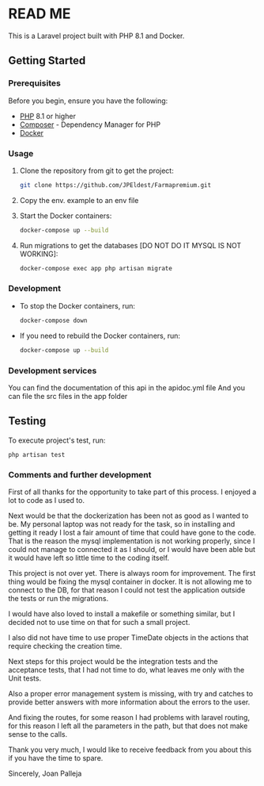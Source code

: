 # READ ME

This is a Laravel project built with PHP 8.1 and Docker.

## Getting Started

### Prerequisites

Before you begin, ensure you have the following:

- [PHP](https://www.php.net/) 8.1 or higher
- [Composer](https://getcomposer.org/) - Dependency Manager for PHP
- [Docker](https://www.docker.com/)

### Usage

1. Clone the repository from git to get the project:

    ```bash
    git clone https://github.com/JPEldest/Farmapremium.git
    ```
2. Copy the env. example to an env file

3. Start the Docker containers:

    ```bash
    docker-compose up --build
    ```

4. Run migrations to get the databases [DO NOT DO IT MYSQL IS NOT WORKING]:

    ```bash
    docker-compose exec app php artisan migrate
    ```

### Development

- To stop the Docker containers, run:

    ```bash
    docker-compose down
    ```

- If you need to rebuild the Docker containers, run:

    ```bash
    docker-compose up --build
    ```

### Development services

You can find the documentation of this api in the apidoc.yml file
And you can file the src files in the app folder

## Testing

To execute project's test, run:

```
php artisan test
```
### Comments and further development
First of all thanks for the opportunity to take part of this process. I enjoyed a lot to code as I used to.

Next would be that the dockerization has been not as good as I wanted to be. My personal laptop was not ready for the task, so in installing and getting it ready I lost a fair amount of time that could have gone to the code. That is the reason the mysql implementation is not working properly, since I could not manage to connected it as I should, or I would have been able but it would have left so little time to the coding itself.

This project is not over yet. There is always room for improvement. 
The first thing would be fixing the mysql container in docker. 
It is not allowing me to connect to the DB, 
for that reason I could not test the application outside the tests or run the migrations.

I would have also loved to install a makefile or something similar, but I decided not to use time on that for such a small project.

I also did not have time to use proper TimeDate objects in the actions that require checking the creation time.

Next steps for this project would be the integration tests and the acceptance tests, that I had not time to do, what leaves me only with the Unit tests.

Also a proper error management system is missing, with try and catches to provide better answers with more information about the errors to the user.

And fixing the routes, for some reason I had problems with laravel routing, for this reason I left all the parameters in the path, but that does not make sense to the calls.


Thank you very much, I would like to receive feedback from you about this if you have the time to spare.

Sincerely,
Joan Palleja


